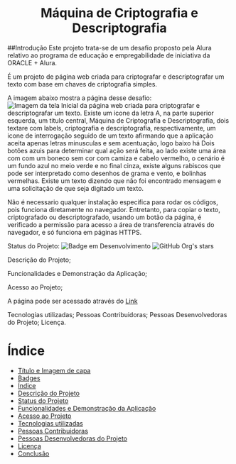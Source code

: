 <h1 align="center"> Máquina de Criptografia e Descriptografia </h1>



##Introdução
Este projeto trata-se de um desafio proposto pela Alura relativo ao programa de educação e empregabilidade de iniciativa da ORACLE + Alura.

É um projeto de página web criada para criptografar e descriptografar um texto com base em chaves de criptografia simples.

A imagem abaixo mostra a página desse desafio:
![Imagem da tela Inicial da página web criada para criptografar e descriptografar um texto. Existe um icone da letra A, na parte superior esquerda, um titulo central, Máquina de Criptografia e Descriptografia, dois textare com labels, criptografia e descriptografia, respectivamente, um icone de interrogação seguido de um texto afirmando que a aplicação aceita apenas letras minusculas e sem acentuação, logo baixo há Dois botões azuis para determinar qual ação será feita, ao lado existe uma área com com um boneco sem cor com camiza e cabelo vermelho, o cenário é um fundo azul no meio verde e no final cinza, existe alguns rabiscos que pode ser interpretado como desenhos de grama e vento, e bolinhas vermelhas. Existe um texto dizendo que não foi encontrado mensagem e uma solicitação de que seja digitado um texto.](https://github.com/user-attachments/assets/f5cc7d8a-0773-475f-a253-3d8adfd2cbdd)

Não é necessario qualquer instalação especifica para rodar os códigos, pois funciona diretamente no navegador. Entretanto, para copiar o texto, criptografado ou descriptografado, usando um botão da página, é verificado a permissão para acesso a área de transferencia através do navegador, e só funciona em páginas HTTPS.

Status do Projeto:
![Badge em Desenvolvimento](http://img.shields.io/static/v1?label=STATUS&message=EM%20DESENVOLVIMENTO&color=GREEN&style=for-the-badge)
![GitHub Org's stars](https://img.shields.io/github/stars/camilafernanda?style=social)

Descrição do Projeto;

Funcionalidades e Demonstração da Aplicação;

Acesso ao Projeto;
<p>A página pode ser acessado através do 
<a href="https://junioraltn.github.io/CodDecod_Challenge/" target="_blank">Link</a> </p>


Tecnologias utilizadas;
Pessoas Contribuidoras;
Pessoas Desenvolvedoras do Projeto;
Licença.

# Índice 

* [Título e Imagem de capa](#Título-e-Imagem-de-capa)
* [Badges](#badges)
* [Índice](#índice)
* [Descrição do Projeto](#descrição-do-projeto)
* [Status do Projeto](#status-do-Projeto)
* [Funcionalidades e Demonstração da Aplicação](#funcionalidades-e-demonstração-da-aplicação)
* [Acesso ao Projeto](#acesso-ao-projeto)
* [Tecnologias utilizadas](#tecnologias-utilizadas)
* [Pessoas Contribuidoras](#pessoas-contribuidoras)
* [Pessoas Desenvolvedoras do Projeto](#pessoas-desenvolvedoras)
* [Licença](#licença)
* [Conclusão](#conclusão)


